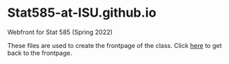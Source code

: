# Stat585-at-ISU.github.io
Webfront for Stat 585 (Spring 2022)

These files are used to create the frontpage of the class. Click [here](https://Stat585-at-ISU.github.io) to get back to the frontpage.
